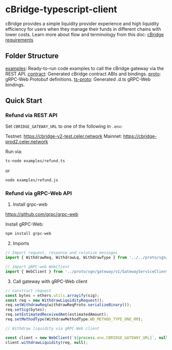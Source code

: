 # cBridge-typescript-client

cBridge provides a simple liquidity provider experience and high liquidity efficiency for users when they manage their funds in different
chains with lower costs. Learn more about flow and terminology from this doc:
[cBridge requirements](https://docs.google.com/document/d/15gVJfiAjzfR9dyz_ad7jQOx5PSPI6p_RanLA6XRLCYU/edit?usp=sharing)

## Folder Structure

[examples](./examples): Ready-to-run code examples to call the cBridge gateway via the REST API.
[contract](./contract): Generated cBridge contract ABIs and bindings.
[proto](./proto): gRPC-Web Protobuf definitions.
[ts-proto](./ts-proto): Generated .d.ts gRPC-Web bindings.

## Quick Start

### Refund via REST API

Set `CBRIDGE_GATEWAY_URL` to one of the following in `.env`:

Testnet: https://cbridge-v2-test.celer.network
Mainnet: https://cbridge-prod2.celer.network

Run via:

```sh
ts-node examples/refund.ts
```

or

```sh
node examples/refund.js
```

### Refund via gRPC-Web API

1. Install grpc-web

https://github.com/grpc/grpc-web

Install gRPC-Web:

```sh
npm install grpc-web
```

2. Imports

```javascript
// Import request, response and relative messages
import { WithdrawReq, WithdrawLq, WithdrawType } from '../../proto/sgn/cbridge/v1/tx_pb';

// Import gRPC-web WebClient
import { WebClient } from '../proto/sgn/gateway/v1/GatewayServiceClientPb';
```

3. Call gateway with gRPC-Web client

```javascript
// construct request
const bytes = ethers.utils.arrayify(sig);
const req = new WithdrawLiquidityRequest();
req.setWithdrawReq(withdrawReqProto.serializeBinary());
req.setSig(bytes);
req.setEstimatedReceivedAmt(estimatedAmount);
req.setMethodType(WithdrawMethodType.WD_METHOD_TYPE_ONE_RM);

// Withdraw liquidity via gRPC-Web client

const client = new WebClient(`${process.env.CBRIDGE_GATEWAY_URL}`, null, null);
client.withdrawLiquidity(req, null);
```
